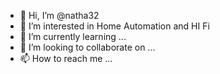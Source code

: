 - 👋 Hi, I’m @natha32
- 👀 I’m interested in Home Automation and HI Fi
- 🌱 I’m currently learning ...
- 💞️ I’m looking to collaborate on ...
- 📫 How to reach me ...

<!---
natha32/natha32 is a ✨ special ✨ repository because its `README.md` (this file) appears on your GitHub profile.
You can click the Preview link to take a look at your changes.
--->
